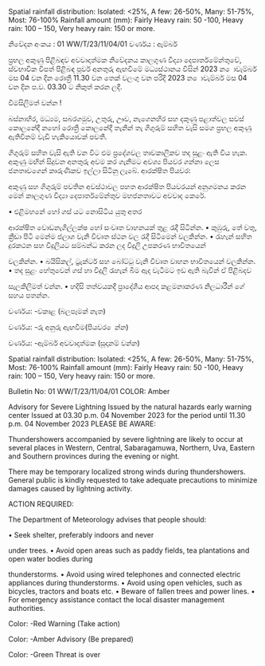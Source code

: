 Spatial rainfall distribution: Isolated: <25%, A few: 26-50%, Many: 51-75%, Most: 76-100% Rainfall amount (mm): Fairly Heavy rain: 50 -100, Heavy rain: 100 – 150, Very heavy rain: 150 or more.

නිවේදන අංකය : 01 WW/T/23/11/04/01 වර්ණය : ඇම්බර්

ප්‍රභල අකුණු පිළිබඳව අවවාදාත්මක නිවේදනය කාලගුණ විද්‍යා දෙපාර්තමේන්තුවේ, ස්වභාවික විපත් පිළිබඳ පූර්ව අනතුරු ඇඟවීමේ මධ්‍යස්ථානය විසින් 2023 න ොවැම්බර් මස 04 වන දින රොත්‍රී 11.30 වන තෙක් වලංගු වන පරිදි 2023 න ොවැම්බර් මස 04 වන දින ප.ව. 03.30 ට නිකුත් කරන ලදී.

විමසිලිමත් වන්න !

බස්නාහිර, මධ්‍යම, සබරගමුව, උතුරු, ඌව, නැගෙනහිර සහ දකුණු පළාත්වල සවස් කොලනේදී නහෝ රොත්‍රී කොලනේදී තැනින් තැ ගිගුරුම් සහිත වැසි සමග ප්‍රභල අකුණු ඇතිවීනම් වැඩි හැකියොවක් පවතී.

ගිගුරුම් සහිත වැසි ඇති වන විට එම ප්‍රදේශවල තාවකාලිකව තද සුළං ඇති විය හැක. අකුණු මඟින් සිදුවන අනතුරු අවම කර ගැනීමට අවශ්‍ය පියවර ගන්නා ලෙස ජනතාවගෙන් කාරුණිකව ඉල්ලා සිටිනු ලැබේ. ආරක්ෂිත පියවර:

අකුණු සහ ගිගුරුම් පවතින අවස්ථාවල පහත ආරක්ෂිත පියවරයන් අනුගමනය කරන මෙන් කාලගුණ විද්‍යා දෙපාර්තමේන්තුව මහජනතාවට අවවාද කෙරේ.

• එළිමහනේ හෝ ගස් යට නොසිටිය යුතු අතර

ආරක්ෂිත වොඩනැගිල්ලක්ෂ හෝ සංවෘත වාහනයක් තුළ රැදී සිටින්න. • කුඹුරු, තේ වතු, ක්‍රීඩා පිටි මෙන්ම ජලාශ වැනි විවෘත ස්ථන වල රැදී සිටීමෙන් වලකින්න. • රැහැන් සහිත දුරකථන සහ විදුලියට සම්බන්ධ කරන ලද විදුලි උපකරණ භාවිතයෙන්

වලකින්න. • බයිසිකල්, ට්‍රැක්ටර් සහ බෝට්ටු වැනි විවෘත වාහන භාවිතයෙන් වලකින්න. • තද සුළං හේතුවෙන් ගස් හා විදුලි රැහැන් බිම ඇද වැටීමට ඉඩ ඇති බැවින් ඒ පිළිබදව

සැලකිලිමත් වන්න. • හදිසි තත්වයකදී ප්‍රාදේශීය ආපදා කළමනාකරණ නිලධාරීන් ගේ සහය පතන්න.

වර්ණය: -වකාළ (බලපෑමක් නැත)

වර්ණය: -රු අනුරු ඇඟවීම(පියවර ෙන්න)

වර්ණය: -ඇම්බර් අවවාදාත්මක (සූදානම් වන්න)

Spatial rainfall distribution: Isolated: <25%, A few: 26-50%, Many: 51-75%, Most: 76-100% Rainfall amount (mm): Fairly Heavy rain: 50 -100, Heavy rain: 100 – 150, Very heavy rain: 150 or more.

Bulletin No: 01 WW/T/23/11/04/01 COLOR: Amber

Advisory for Severe Lightning Issued by the natural hazards early warning center Issued at 03.30 p.m. 04 November 2023 for the period until 11.30 p.m. 04 November 2023 PLEASE BE AWARE:

Thundershowers accompanied by severe lightning are likely to occur at several places in Western, Central, Sabaragamuwa, Northern, Uva, Eastern and Southern provinces during the evening or night.

There may be temporary localized strong winds during thundershowers. General public is kindly requested to take adequate precautions to minimize damages caused by lightning activity.

ACTION REQUIRED:

The Department of Meteorology advises that people should:

• Seek shelter, preferably indoors and never

under trees. • Avoid open areas such as paddy fields, tea plantations and open water bodies during

thunderstorms. • Avoid using wired telephones and connected electric appliances during thunderstorms. • Avoid using open vehicles, such as bicycles, tractors and boats etc. • Beware of fallen trees and power lines. • For emergency assistance contact the local disaster management authorities.

Color: -Red Warning (Take action)

Color: -Amber Advisory (Be prepared)

Color: -Green Threat is over